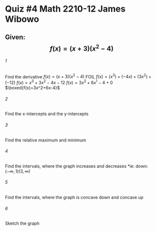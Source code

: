 # Quiz #4     Math 2210-12     James Wibowo

## Given: $$f(x)=(x+3)(x^2-4)$$

###### 1
Find the derivative
$f(x)=(x+3)(x^2-4)$
FOIL
$f(x)=(x^3)+(-4x)+(3x^2)+(-12)$
$f(x)=x^3+3x^2-4x-12$
$f(x)=3x^2+6x^1-4+0$
$\boxed{f(x)=3x^2+6x-4}$
###### 2
Find the x-intercepts and the y-intercepts


###### 3
Find the relative maximum and minimum


###### 4
Find the intervals, where the graph increases and decreases
*ie: down:$(-\infty,1)(3,\infty)$

###### 5
Find the intervals, where the graph is concave down and concave up


###### 6
Sketch the graph
